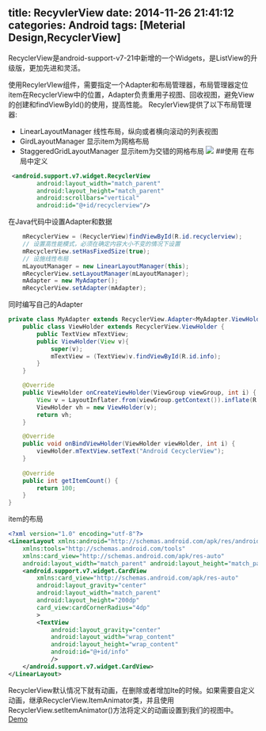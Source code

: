 title: RecyvlerView
date: 2014-11-26 21:41:12
categories: Android
tags: [Meterial Design,RecyclerView]
---
RecyclerView是android-support-v7-21中新增的一个Widgets，是ListView的升级版，更加先进和灵活。
<!--more-->
使用RecylerVIew组件，需要指定一个Adapter和布局管理器，布局管理器定位item在RecyclerView中的位置，Adapter负责重用子视图、回收视图，避免View的创建和findViewById()的使用，提高性能。
RecylerView提供了以下布局管理器:
- LinearLayoutManager 线性布局，纵向或者横向滚动的列表视图
- GirdLayoutManager 显示item为网格布局
- StaggeredGridLayoutManager 显示item为交错的网格布局
![](/img/14112601.png)
##使用
在布局中定义
```xml
 <android.support.v7.widget.RecyclerView
        android:layout_width="match_parent"
        android:layout_height="match_parent"
        android:scrollbars="vertical"
        android:id="@+id/recyclerview"/>
```
在Java代码中设置Adapter和数据
```java
 	mRecyclerView = (RecyclerView)findViewById(R.id.recyclerview);
    // 设置高性能模式，必须在确定内容大小不变的情况下设置
    mRecyclerView.setHasFixedSize(true);
    // 设施线性布局
    mLayoutManager = new LinearLayoutManager(this);
    mRecyclerView.setLayoutManager(mLayoutManager);
    mAdapter = new MyAdapter();
    mRecyclerView.setAdapter(mAdapter);
```
同时编写自己的Adapter
```java
private class MyAdapter extends RecyclerView.Adapter<MyAdapter.ViewHolder>{
    public class ViewHolder extends RecyclerView.ViewHolder {
        public TextView mTextView;
        public ViewHolder(View v){
            super(v);
            mTextView = (TextView)v.findViewById(R.id.info);
        }
    }

    @Override
    public ViewHolder onCreateViewHolder(ViewGroup viewGroup, int i) {
        View v = LayoutInflater.from(viewGroup.getContext()).inflate(R.layout.item_layout,viewGroup,false);
        ViewHolder vh = new ViewHolder(v);
        return vh;
    }

    @Override
    public void onBindViewHolder(ViewHolder viewHolder, int i) {
        viewHolder.mTextView.setText("Android CecyclerView");
    }
       
    @Override
    public int getItemCount() {
        return 100;
    }
}
```
item的布局
```xml
<?xml version="1.0" encoding="utf-8"?>
<LinearLayout xmlns:android="http://schemas.android.com/apk/res/android"
    xmlns:tools="http://schemas.android.com/tools"
    xmlns:card_view="http://schemas.android.com/apk/res-auto"
    android:layout_width="match_parent" android:layout_height="match_parent">
    <android.support.v7.widget.CardView
        xmlns:card_view="http://schemas.android.com/apk/res-auto"
        android:layout_gravity="center"
        android:layout_width="match_parent"
        android:layout_height="200dp"
        card_view:cardCornerRadius="4dp"
        >
        <TextView
            android:layout_gravity="center"
            android:layout_width="wrap_content"
            android:layout_height="wrap_content"
            android:id="@+id/info"
            />
    </android.support.v7.widget.CardView>
</LinearLayout>
```
RecyclerView默认情况下就有动画，在删除或者增加Ite的时候。如果需要自定义动画，继承RecyclerView.ItemAnimator类，并且使用RecyclerView.setItemAnimator()方法将定义的动画设置到我们的视图中。
[Demo](https://github.com/SeniorZhai/RecyclerViewDemo)